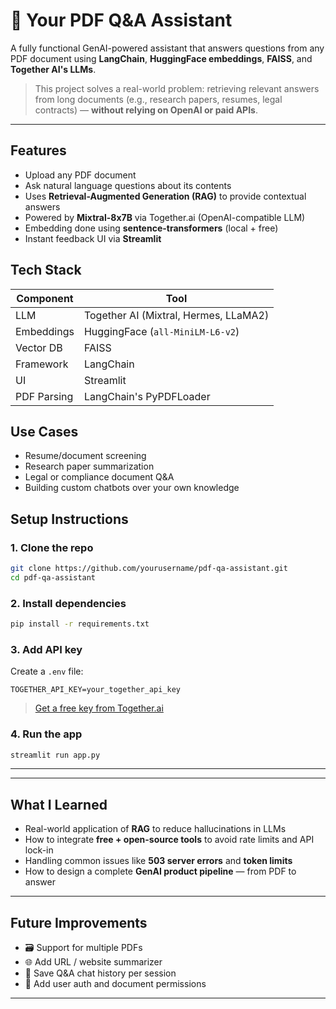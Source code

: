 # 📄 Your PDF Q&A Assistant

A fully functional GenAI-powered assistant that answers questions from any PDF document using **LangChain**, **HuggingFace embeddings**, **FAISS**, and **Together AI's LLMs**.

> This project solves a real-world problem: retrieving relevant answers from long documents (e.g., research papers, resumes, legal contracts) — **without relying on OpenAI or paid APIs**.

---

## Features

- Upload any PDF document
- Ask natural language questions about its contents
- Uses **Retrieval-Augmented Generation (RAG)** to provide contextual answers
- Powered by **Mixtral-8x7B** via Together.ai (OpenAI-compatible LLM)
- Embedding done using **sentence-transformers** (local + free)
- Instant feedback UI via **Streamlit**

## Tech Stack

| Component | Tool |
|-----------|------|
| LLM       | Together AI (Mixtral, Hermes, LLaMA2) |
| Embeddings | HuggingFace (`all-MiniLM-L6-v2`) |
| Vector DB | FAISS |
| Framework | LangChain |
| UI        | Streamlit |
| PDF Parsing | LangChain's PyPDFLoader |


## Use Cases

-  Resume/document screening
-  Research paper summarization
-  Legal or compliance document Q&A
-  Building custom chatbots over your own knowledge


##  Setup Instructions

### 1. Clone the repo

```bash
git clone https://github.com/yourusername/pdf-qa-assistant.git
cd pdf-qa-assistant
````

### 2. Install dependencies

```bash
pip install -r requirements.txt
```

### 3. Add API key

Create a `.env` file:

```
TOGETHER_API_KEY=your_together_api_key
```

> [Get a free key from Together.ai](https://www.together.ai)

### 4. Run the app

```bash
streamlit run app.py
```

---


---

## What I Learned

* Real-world application of **RAG** to reduce hallucinations in LLMs
* How to integrate **free + open-source tools** to avoid rate limits and API lock-in
* Handling common issues like **503 server errors** and **token limits**
* How to design a complete **GenAI product pipeline** — from PDF to answer

---

## Future Improvements

* 🗃️ Support for multiple PDFs
* 🌐 Add URL / website summarizer
* 💾 Save Q\&A chat history per session
* 🔐 Add user auth and document permissions

---


